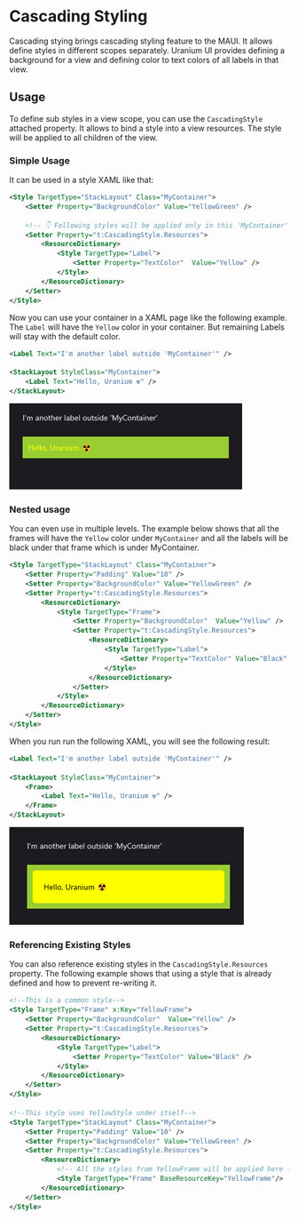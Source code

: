 # Cascading Styling
Cascading stying brings cascading styling feature to the MAUI. It allows define styles in different scopes separately. Uranium UI provides defining a background for a view and defining color to text colors of all labels in that view.

## Usage

To define sub styles in a view scope, you can use the `CascadingStyle` attached property. It allows to bind a style into a view resources. The style will be applied to all children of the view.

### Simple Usage

It can be used in a style XAML like that:

```xml
<Style TargetType="StackLayout" Class="MyContainer">
    <Setter Property="BackgroundColor" Value="YellowGreen" />

    <!-- 👇 Following styles will be applied only in this 'MyContainer' class  -->
    <Setter Property="t:CascadingStyle.Resources">
        <ResourceDictionary>
            <Style TargetType="Label">
                <Setter Property="TextColor"  Value="Yellow" />
            </Style>
        </ResourceDictionary>
    </Setter>
</Style>
```


Now you can use your container in a XAML page like the following example. The `Label` will have the `Yellow` color in  your container. But remaining Labels will stay with the default color.

```xml
<Label Text="I'm another label outside 'MyContainer'" />

<StackLayout StyleClass="MyContainer">
    <Label Text="Hello, Uranium ☢️" />
</StackLayout>
```

![MAUI Cascading Styles](images/cascadingstyle-demo.png)


### Nested usage
You can even use in multiple levels. The example below shows that all the frames will have the `Yellow` color under `MyContainer` and all the labels will be black under that frame which is under MyContainer.

```xml
<Style TargetType="StackLayout" Class="MyContainer">
    <Setter Property="Padding" Value="10" />
    <Setter Property="BackgroundColor" Value="YellowGreen" />
    <Setter Property="t:CascadingStyle.Resources">
        <ResourceDictionary>
            <Style TargetType="Frame">
                <Setter Property="BackgroundColor"  Value="Yellow" />
                <Setter Property="t:CascadingStyle.Resources">
                    <ResourceDictionary>
                        <Style TargetType="Label">
                            <Setter Property="TextColor" Value="Black" />
                        </Style>
                    </ResourceDictionary>
                </Setter>
            </Style>
        </ResourceDictionary>
    </Setter>
</Style>
```

When you run run the following XAML, you will see the following result:

```xml
<Label Text="I'm another label outside 'MyContainer'" />

<StackLayout StyleClass="MyContainer">
    <Frame>
        <Label Text="Hello, Uranium ☢️" />
    </Frame>
</StackLayout>
```

![MAUI Cascading Styles](images/cascadingstyle-nested.png)

### Referencing Existing Styles

You can also reference existing styles in the `CascadingStyle.Resources` property. The following example shows that using a style that is already defined and how to prevent re-writing it.

```xml
<!--This is a common style-->
<Style TargetType="Frame" x:Key="YellowFrame">
    <Setter Property="BackgroundColor"  Value="Yellow" />
    <Setter Property="t:CascadingStyle.Resources">
        <ResourceDictionary>
            <Style TargetType="Label">
                <Setter Property="TextColor" Value="Black" />
            </Style>
        </ResourceDictionary>
    </Setter>
</Style>

<!--This style uses YellowStyle under itself-->
<Style TargetType="StackLayout" Class="MyContainer">
    <Setter Property="Padding" Value="10" />
    <Setter Property="BackgroundColor" Value="YellowGreen" />
    <Setter Property="t:CascadingStyle.Resources">
        <ResourceDictionary>
            <!-- All the styles from YellowFrame will be applied here 👇-->
            <Style TargetType="Frame" BaseResourceKey="YellowFrame"/>
        </ResourceDictionary>
    </Setter>
</Style>
```